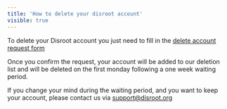 ```yaml
---
title: 'How to delete your disroot account'
visible: true
---
```


To delete your Disroot account you just need to fill in the [delete account request form](https://disroot.org/forms/delete-account-form)

Once you confirm the request, your account will be added to our deletion list and will be deleted on the first monday following a one week waiting period.

If you change your mind during the waiting period, and you want to keep your account, please contact us via support@disroot.org
